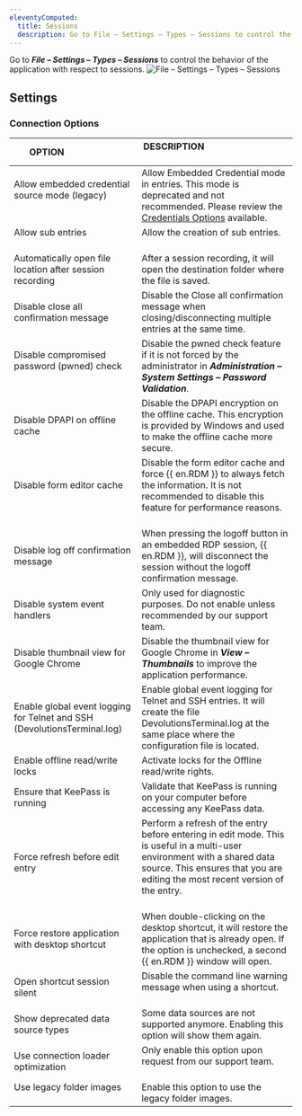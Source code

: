 ```yaml
---
eleventyComputed:
  title: Sessions
  description: Go to File – Settings – Types – Sessions to control the behavior of the application with respect to sessions.
---
```

Go to ***File – Settings – Types – Sessions*** to control the behavior of the application with respect to sessions.
![File – Settings – Types – Sessions](https://cdnweb.devolutions.net/docs/RDMW4003_2024_1.png)

## Settings

### Connection Options

| OPTION                      | DESCRIPTION                                                                                     |
|-----------------------------|-------------------------------------------------------------------------------------------------|
| Allow embedded credential source mode (legacy)            | Allow Embedded Credential mode in entries. This mode is deprecated and not recommended. Please review the [Credentials Options](/rdm/windows/commands/edit/entries/entry-credentials-options/) available. |
| Allow sub entries                                         | Allow the creation of sub entries.         |
| Automatically open file location after session recording  | After a session recording, it will open the destination folder where the file is saved.        |
| Disable close all confirmation message  | Disable the Close all confirmation message when closing/disconnecting multiple entries at the same time.           |
| Disable compromised password (pwned) check                | Disable the pwned check feature if it is not forced by the administrator in ***Administration – System Settings – Password Validation***.    |
| Disable DPAPI on offline cache | Disable the DPAPI encryption on the offline cache. This encryption is provided by Windows and used to make the offline cache more secure. |
| Disable form editor cache                                 | Disable the form editor cache and force {{ en.RDM }} to always fetch the information. It is not recommended to disable this feature for performance reasons.        |
| Disable log off confirmation message                      | When pressing the logoff button in an embedded RDP session, {{ en.RDM }}, will disconnect the session without the logoff confirmation message.    |
| Disable system event handlers                             | Only used for diagnostic purposes. Do not enable unless recommended by our support team.          |
| Disable thumbnail view for Google Chrome                  | Disable the thumbnail view for Google Chrome in ***View – Thumbnails*** to improve the application performance.         |
| Enable global event logging for Telnet and SSH (DevolutionsTerminal.log) | Enable global event logging for Telnet and SSH entries. It will create the file DevolutionsTerminal.log at the same place where the configuration file is located.        |
| Enable offline read/write locks        | Activate locks for the Offline read/write rights.    |
 Ensure that KeePass is running                            | Validate that KeePass is running on your computer before accessing any KeePass data.         |
| Force refresh before edit entry                           | Perform a refresh of the entry before entering in edit mode. This is useful in a multi-user environment with a shared data source. This ensures that you are editing the most recent version of the entry.                                                      |
| Force restore application with desktop shortcut           | When double-clicking on the desktop shortcut, it will restore the application that is already open. If the option is unchecked, a second {{ en.RDM }} window will open.     |
| Open shortcut session silent                              | Disable the command line warning message when using a shortcut.          |
| Show deprecated data source types                         | Some data sources are not supported anymore. Enabling this option will show them again.          |
| Use connection loader optimization                        | Only enable this option upon request from our support team.           |
| Use legacy folder images                                  | Enable this option to use the legacy folder images.                  |